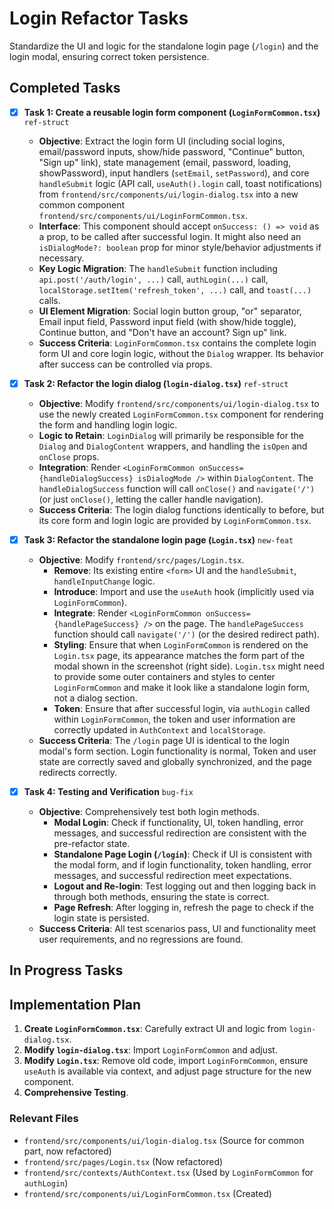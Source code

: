 # Login Refactor Tasks

Standardize the UI and logic for the standalone login page (`/login`) and the login modal, ensuring correct token persistence.

## Completed Tasks

- [x] **Task 1: Create a reusable login form component (`LoginFormCommon.tsx`)** `ref-struct`
    - **Objective**: Extract the login form UI (including social logins, email/password inputs, show/hide password, "Continue" button, "Sign up" link), state management (email, password, loading, showPassword), input handlers (`setEmail`, `setPassword`), and core `handleSubmit` logic (API call, `useAuth().login` call, toast notifications) from `frontend/src/components/ui/login-dialog.tsx` into a new common component `frontend/src/components/ui/LoginFormCommon.tsx`.
    - **Interface**: This component should accept `onSuccess: () => void` as a prop, to be called after successful login. It might also need an `isDialogMode?: boolean` prop for minor style/behavior adjustments if necessary.
    - **Key Logic Migration**: The `handleSubmit` function including `api.post('/auth/login', ...)` call, `authLogin(...)` call, `localStorage.setItem('refresh_token', ...)` call, and `toast(...)` calls.
    - **UI Element Migration**: Social login button group, "or" separator, Email input field, Password input field (with show/hide toggle), Continue button, and "Don't have an account? Sign up" link.
    - **Success Criteria**: `LoginFormCommon.tsx` contains the complete login form UI and core login logic, without the `Dialog` wrapper. Its behavior after success can be controlled via props.

- [x] **Task 2: Refactor the login dialog (`login-dialog.tsx`)** `ref-struct`
    - **Objective**: Modify `frontend/src/components/ui/login-dialog.tsx` to use the newly created `LoginFormCommon.tsx` component for rendering the form and handling login logic.
    - **Logic to Retain**: `LoginDialog` will primarily be responsible for the `Dialog` and `DialogContent` wrappers, and handling the `isOpen` and `onClose` props.
    - **Integration**: Render `<LoginFormCommon onSuccess={handleDialogSuccess} isDialogMode />` within `DialogContent`. The `handleDialogSuccess` function will call `onClose()` and `navigate('/')` (or just `onClose()`, letting the caller handle navigation).
    - **Success Criteria**: The login dialog functions identically to before, but its core form and login logic are provided by `LoginFormCommon.tsx`.

- [x] **Task 3: Refactor the standalone login page (`Login.tsx`)** `new-feat`
    - **Objective**: Modify `frontend/src/pages/Login.tsx`.
        - **Remove**: Its existing entire `<form>` UI and the `handleSubmit`, `handleInputChange` logic.
        - **Introduce**: Import and use the `useAuth` hook (implicitly used via `LoginFormCommon`).
        - **Integrate**: Render `<LoginFormCommon onSuccess={handlePageSuccess} />` on the page. The `handlePageSuccess` function should call `navigate('/')` (or the desired redirect path).
        - **Styling**: Ensure that when `LoginFormCommon` is rendered on the `Login.tsx` page, its appearance matches the form part of the modal shown in the screenshot (right side). `Login.tsx` might need to provide some outer containers and styles to center `LoginFormCommon` and make it look like a standalone login form, not a dialog section.
        - **Token**: Ensure that after successful login, via `authLogin` called within `LoginFormCommon`, the token and user information are correctly updated in `AuthContext` and `localStorage`.
    - **Success Criteria**: The `/login` page UI is identical to the login modal's form section. Login functionality is normal, Token and user state are correctly saved and globally synchronized, and the page redirects correctly.

- [x] **Task 4: Testing and Verification** `bug-fix`
    - **Objective**: Comprehensively test both login methods.
        - **Modal Login**: Check if functionality, UI, token handling, error messages, and successful redirection are consistent with the pre-refactor state.
        - **Standalone Page Login (`/login`)**: Check if UI is consistent with the modal form, and if login functionality, token handling, error messages, and successful redirection meet expectations.
        - **Logout and Re-login**: Test logging out and then logging back in through both methods, ensuring the state is correct.
        - **Page Refresh**: After logging in, refresh the page to check if the login state is persisted.
    - **Success Criteria**: All test scenarios pass, UI and functionality meet user requirements, and no regressions are found.

## In Progress Tasks

## Implementation Plan

1.  **Create `LoginFormCommon.tsx`**: Carefully extract UI and logic from `login-dialog.tsx`.
2.  **Modify `login-dialog.tsx`**: Import `LoginFormCommon` and adjust.
3.  **Modify `Login.tsx`**: Remove old code, import `LoginFormCommon`, ensure `useAuth` is available via context, and adjust page structure for the new component.
4.  **Comprehensive Testing**.

### Relevant Files

- `frontend/src/components/ui/login-dialog.tsx` (Source for common part, now refactored)
- `frontend/src/pages/Login.tsx` (Now refactored)
- `frontend/src/contexts/AuthContext.tsx` (Used by `LoginFormCommon` for `authLogin`)
- `frontend/src/components/ui/LoginFormCommon.tsx` (Created) 